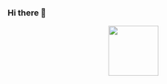 ### Hi there 👋

<div id="header" align="center">
  <img src="https://media.giphy.com/media/Dh5q0sShxgp13DwrvG/giphy.gif" width="100"/>
</div>

<!--
**Moamenmuh13/Moamenmuh13** is a ✨ _special_ ✨ repository because its `README.md` (this file) appears on your GitHub profile.
Here are some ideas to get you started:

- 🔭 I’m currently working on ALX Student
- 🌱 I’m currently learning Software Engineering
- 💬 Ask me about Android dev 
- 📫 How to reach me: https://twitter.com/MumenMu13
-->

